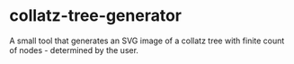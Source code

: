 # collatz-tree-generator
A small tool that generates an SVG image of a collatz tree with finite count of nodes - determined by the user.
